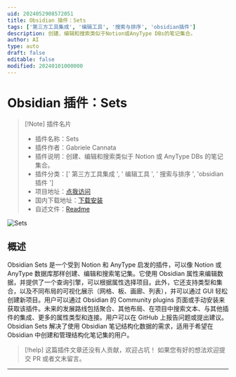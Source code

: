 ```yaml
---
uid: 2024052908572051
title: Obsidian 插件：Sets
tags: ['第三方工具集成', '编辑工具', '搜索与排序', 'obsidian插件']
description: 创建、编辑和搜索类似于Notion或AnyType DBs的笔记集合。
author: AI
type: auto
draft: false
editable: false
modified: 20240101000000
---
```


# Obsidian 插件：Sets

> [!Note] 插件名片
> - 插件名称：Sets
> - 插件作者：Gabriele Cannata
> - 插件说明：创建、编辑和搜索类似于 Notion 或 AnyType DBs 的笔记集合。
> - 插件分类：[' 第三方工具集成 ', ' 编辑工具 ', ' 搜索与排序 ', 'obsidian 插件 ']
> - 项目地址：[点我访问](https://github.com/Canna71/obsidian-sets)
> - 国内下载地址：[下载安装](https://pkmer.cn/products/plugin/pluginMarket/?sets)
> - 自述文件：[Readme](https://ghproxy.net/https://raw.githubusercontent.com/Canna71/obsidian-sets/main/README.md)

![Sets](https://cdn.pkmer.cn/covers/sets.png!pkmer)

## 概述

Obsidian Sets 是一个受到 Notion 和 AnyType 启发的插件，可以像 Notion 或 AnyType 数据库那样创建、编辑和搜索笔记集。它使用 Obsidian 属性来编辑数据，并提供了一个查询引擎，可以根据属性选择项目。此外，它还支持类型和集合，以及不同布局的可视化展示（网格、板、画廊、列表），并可以通过 GUI 轻松创建新项目。用户可以通过 Obsidian 的 Community plugins 页面或手动安装来获取该插件。未来的发展路线包括聚合、其他布局、在项目中搜索文本、与其他插件的集成、更多的属性类型和连接。用户可以在 GitHub 上报告问题或提出建议。Obsidian Sets 解决了使用 Obsidian 笔记结构化数据的需求，适用于希望在 Obsidian 中创建和管理结构化笔记集的用户。

> [!help]
> 这篇插件文章还没有人贡献，欢迎占坑！
> 如果您有好的想法欢迎提交 PR 或者文末留言。

---



